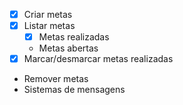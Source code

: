 -  [x] Criar metas
-  [x] Listar metas
    -  [x] Metas realizadas
    - Metas abertas
-  [x] Marcar/desmarcar metas realizadas
- Remover metas
- Sistemas de mensagens